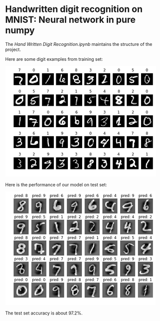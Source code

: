 # Handwritten digit recognition on MNIST: Neural network in pure numpy
The *Hand Written Digit Recognition.ipynb* maintains the structure of the project.

Here are some digit examples from training set:

<img src = "img/trsetimg.png">

Here is the performance of our model on test set:

<img src = "img/predimg.png">

The test set accuracy is about 97.2%.

